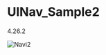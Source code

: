 # UINav_Sample2
4.26.2

![Navi2](https://user-images.githubusercontent.com/62424367/137111040-050b030e-a11f-4be7-9fea-a436d78d8e1f.gif)

